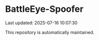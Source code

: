 # BattleEye-Spoofer

Last updated: 2025-07-16 10:07:30

This repository is automatically maintained.
